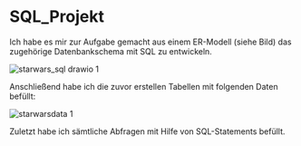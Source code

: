 # SQL_Projekt

Ich habe es mir zur Aufgabe gemacht aus einem ER-Modell (siehe Bild) das zugehörige Datenbankschema mit SQL zu entwickeln.

![starwars_sql drawio 1](https://user-images.githubusercontent.com/115487717/208009454-1ee93a26-27fc-474d-acea-62cb07d5ce3d.png)


Anschließend habe ich die zuvor erstellen Tabellen mit folgenden Daten befüllt:

![starwarsdata 1](https://user-images.githubusercontent.com/115487717/208009541-a4ae6a7a-b4ec-44e4-9d32-d82ae25e46b7.png)


Zuletzt habe ich sämtliche Abfragen mit Hilfe von SQL-Statements befüllt.


